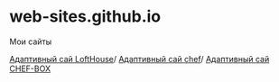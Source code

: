 # web-sites.github.io
Мои сайты

[Адаптивный сай LoftHouse](https://vinny290.github.io/lofthouse/ "1 сайт")/
[Адаптивный сай chef](https://vinny290.github.io/chefbox/ "2 сайт")/
[Адаптивный сай CHEF-BOX](https://vinny290.github.io/chefbox1/ "3 сайт")
